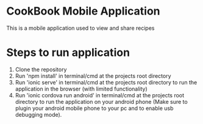 # CookBook Mobile Application

This is a mobile application used to view and share recipes

# Steps to run application
1. Clone the repository
2. Run 'npm install' in terminal/cmd at the projects root directory
3. Run 'ionic serve' in terminal/cmd at the projects root directory to run the application in the browser (with limited functionality)
4. Run 'ionic cordova run android' in terminal/cmd at the projects root directory to run the application on your android phone
(Make sure to plugin your android mobile phone to your pc and to enable usb debugging mode).
